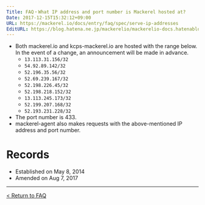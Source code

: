 ```yaml
---
Title: FAQ・What IP address and port number is Mackerel hosted at?
Date: 2017-12-15T15:32:12+09:00
URL: https://mackerel.io/docs/entry/faq/spec/serve-ip-addresses
EditURL: https://blog.hatena.ne.jp/mackerelio/mackerelio-docs.hatenablog.mackerel.io/atom/entry/8599973812326832035
---
```


* Both mackerel.io and kcps-mackerel.io are hosted with the range below. In the event of a change, an announcement will be made in advance.
  * `13.113.31.156/32`
  * `54.92.89.142/32`
  * `52.196.35.56/32`
  * `52.69.239.167/32`
  * `52.198.226.45/32`
  * `52.198.218.152/32`
  * `13.113.245.173/32`
  * `52.199.207.168/32`
  * `52.193.231.228/32`
* The port number is 433.
* mackerel-agent also makes requests with the above-mentioned IP address and port number.

# Records
* Established on May 8, 2014
* Amended on Aug 7, 2017

---

[< Return to FAQ](https://mackerel.io/docs/entry/faq)
